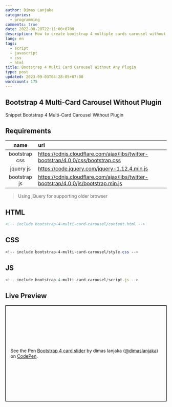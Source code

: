 ```yaml
---
author: Dimas Lanjaka
categories:
  - programming
comments: true
date: 2022-08-28T22:11:00+0700
description: How to create bootstrap 4 multiple cards carousel without any plugin
lang: en
tags:
  - script
  - javascript
  - css
  - html
title: Bootstrap 4 Multi Card Carousel Without Any Plugin
type: post
updated: 2023-09-03T04:28:05+07:00
wordcount: 175
---
```


## Bootstrap 4 Multi-Card Carousel Without Plugin
Snippet Bootstrap 4 Multi-Card Carousel Without Plugin

## Requirements
| name | url |
| :---: | :--- |
| bootstrap css | https://cdnjs.cloudflare.com/ajax/libs/twitter-bootstrap/4.0.0/css/bootstrap.css |
| jquery js | https://code.jquery.com/jquery-1.12.4.min.js |
| bootstrap js | https://cdnjs.cloudflare.com/ajax/libs/twitter-bootstrap/4.0.0/js/bootstrap.min.js |

> Using jQuery for supporting older browser

## HTML
```html
<!-- include bootstrap-4-multi-card-carousel/content.html -->
```

## CSS
```css
<!-- include bootstrap-4-multi-card-carousel/style.css -->
```

## JS
```js
<!-- include bootstrap-4-multi-card-carousel/script.js -->
```

## Live Preview

<p class="codepen" data-height="300" data-theme-id="dark" data-default-tab="result" data-slug-hash="ExaEPLJ" data-preview="true" data-editable="true" data-user="dimaslanjaka" style="height: 300px; box-sizing: border-box; display: flex; align-items: center; justify-content: center; border: 2px solid; margin: 1em 0; padding: 1em;">
  <span>See the Pen <a href="https://codepen.io/dimaslanjaka/pen/ExaEPLJ" rel="nofollow noopener">
  Bootstrap 4 card slider</a> by dimas lanjaka (<a rel="nofollow noopener" href="https://codepen.io/dimaslanjaka">@dimaslanjaka</a>)
  on <a href="https://codepen.io">CodePen</a>.</span>
</p>
<script async src="https://cpwebassets.codepen.io/assets/embed/ei.js"></script>